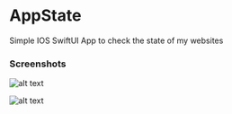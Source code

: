 # AppState
Simple IOS SwiftUI App to check the state of my websites

### Screenshots
![alt text](./doc/screen1.png "Screenshot 1")

![alt text](./doc/screen2.png "Screenshot 2")
